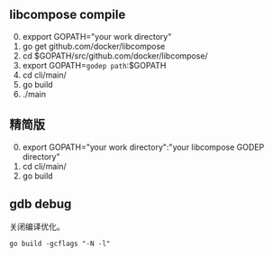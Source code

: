 libcompose compile
----
0. expport GOPATH="your work directory"
1. go get github.com/docker/libcompose
2. cd $GOPATH/src/github.com/docker/libcompose/
3. export GOPATH=`godep path`:$GOPATH
4. cd cli/main/
5. go build
6. ./main



精简版
----
0. export GOPATH="your work directory":"your libcompose GODEP directory"  
1. cd cli/main/  
2. go build  


gdb debug
----
关闭编译优化。
<pre><code>go build -gcflags "-N -l"</code></pre>



